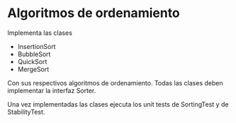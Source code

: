 # Algoritmos de ordenamiento

Implementa las clases

* InsertionSort 
* BubbleSort 
* QuickSort
* MergeSort

Con sus respectivos algoritmos de ordenamiento. Todas las clases deben implementar la interfaz Sorter.

Una vez implementadas las clases ejecuta los unit tests de SortingTest y de StabilityTest.
